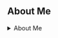 ## About Me

<details>
<summary>About Me</summary>

Hello there, Im contonium
<br>
ATM im learning full stack web development
<br>
Cant promise all my stuff works the best.
<br>
Either way Its fun to do.

| Preference | Languages |
|-----:|-----------|
|     1| JavaScript|
|     2| Python    |
|     3| Html       |
|     4| Css      |

</details>

